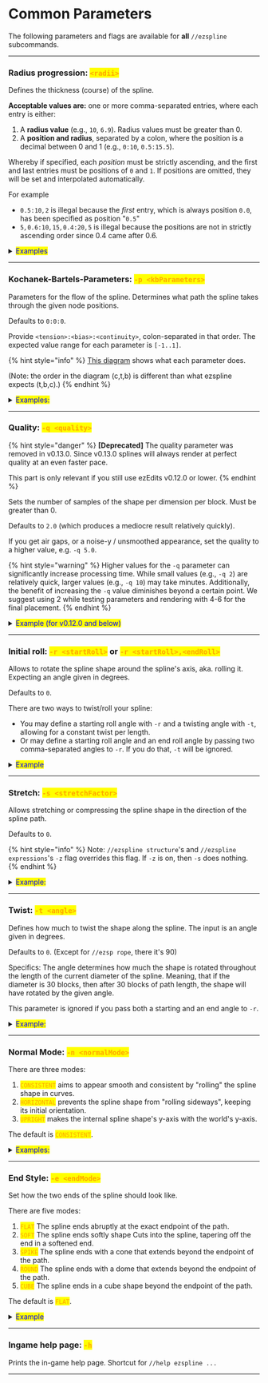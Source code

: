 # Common Parameters

The following parameters and flags are available for **all** `//ezspline` subcommands.

***

### Radius progression: <mark style="color:orange;">`<radii>`</mark> <a href="#radii" id="radii"></a>

Defines the thickness (course) of the spline.

**Acceptable values are:** one or more comma-separated entries, where each entry is either:

1. A **radius value** (e.g., `10`, `6.9`). Radius values must be greater than 0.
2. A **position and radius**, separated by a colon, where the position is a decimal between 0 and 1 (e.g., `0:10`, `0.5:15.5`).

Whereby if specified, each _position_ must be strictly ascending, and the first and last entries must be positions of `0` and `1`. If positions are omitted, they will be set and interpolated automatically.

For example

* `0.5:10`_`,`_`2` is illegal because the _first_ entry, which is always position `0.0`, has been specified as position "`0.5`"
* `5`_`,`_`0.6:10`_`,`_`15`_`,`_`0.4:20`_`,`_`5` is illegal because the positions are not in strictly ascending order since 0.4 came after 0.6.

<details>

<summary><mark style="color:blue;">Examples</mark></summary>

`//ezsp rope clay `**`<radii>`**

Single radius entry: GIF going from `//ezsp rope clay `**`5`** through up to `//ezsp rope clay `**`10`** :

<img src="../../.gitbook/assets/SplinesRadii_example1.gif" alt="" data-size="original">

Two radii entries: `//ezsp rope clay `**`1,12`** . The spline starts with radius 1 and progressively gets thicker up to radius 12 at the end:

<img src="../../.gitbook/assets/SplinesRadii_example2.png" alt="" data-size="original">

Triple radii entries: `//ezsp rope clay `**`1,12,1`**. The spline starts with radius 1, and progressively gets larger up until the middle of the spline (50% of the path) where it reaches 12 and goes back to radius 1 towards the end:

<img src="../../.gitbook/assets/SplinesRadii_example3.png" alt="" data-size="original">

As the first and last values always define the start- and end-radius of the spline and as all unspecified positions in between are interpolated, that means `1,12,1` (no positions specified) is expanded to **`0`**`:1,`**`0.5`**`:12,`**`1`**`:1` when you execute the command. You may also specify the positions yourself though.

Using the command `//ezsp rope clay `**`1,0.1:12,1`**, and going from `1,`**`0.1`**`:12,1` up through `1,`**`0.9`**`:12,1`. This shifts the "keyframe position" of our radius-12-entry throughout the spline (start and end are still fixed at radius 1):

<img src="../../.gitbook/assets/SplinesRadii_example4.gif" alt="" data-size="original">

Many radii entries: `//ezsp rope clay 2,10,2,12,2,10,2`. You may define any number of entries and their respective positions:

<img src="../../.gitbook/assets/SplinesRadii_example5.png" alt="" data-size="original">

</details>

***

### Kochanek-Bartels-Parameters: <mark style="color:orange;">`-p <kbParameters>`</mark> <a href="#kb-parameters" id="kb-parameters"></a>

Parameters for the flow of the spline. Determines what path the spline takes through the given node positions.

Defaults to `0:0:0`.

Provide `<tension>:<bias>:<continuity>`, colon-separated in that order. The expected value range for each parameter is `[-1..1]`.

{% hint style="info" %}
[This diagram](https://en.wikipedia.org/wiki/Kochanek%E2%80%93Bartels_spline#/media/File:Kochanek_bartels_spline.svg) shows what each parameter does.

(Note: the order in the diagram (c,t,b) is different than what ezspline expects (t,b,c).)
{% endhint %}

<details>

<summary><mark style="color:blue;">Examples:</mark></summary>

`//ezsp polygon clay 10 4 `**`-p <kbParameters>`**

**`-p 0:0:0`**

<img src="../../.gitbook/assets/SplinesKBParameters_example1.png" alt="" data-size="original">

**`-p 0:-1:0`**

<img src="../../.gitbook/assets/SplinesKBParameters_example2.png" alt="" data-size="original">

**`-p -1:0:0`**

<img src="../../.gitbook/assets/SplinesKBParameters_example4.png" alt="" data-size="original">

**`-p 0:1:0`**

<img src="../../.gitbook/assets/SplinesKBParameters_example3.png" alt="" data-size="original">

</details>

***

### Quality: <mark style="color:orange;">`-q <quality>`</mark> <a href="#quality" id="quality"></a>

{% hint style="danger" %}
**\[Deprecated]** The quality parameter was removed in v0.13.0. Since v0.13.0 splines will always render at perfect quality at an even faster pace.

This part is only relevant if you still use ezEdits v0.12.0 or lower.
{% endhint %}

Sets the number of samples of the shape per dimension per block. Must be greater than 0.

Defaults to `2.0` (which produces a mediocre result relatively quickly).

If you get air gaps, or a noise-y / unsmoothed appearance, set the quality to a higher value, e.g. `-q 5.0`.

{% hint style="warning" %}
Higher values for the `-q` parameter can significantly increase processing time. While small values (e.g., `-q 2`) are relatively quick, larger values (e.g., `-q 10`) may take minutes. Additionally, the benefit of increasing the `-q` value diminishes beyond a certain point. We suggest using 2 while testing parameters and rendering with 4-6 for the final placement.
{% endhint %}

<details>

<summary><mark style="color:blue;">Example (for v0.12.0 and below)</mark></summary>

`//ezspline beads clay 10 `**`-q <quality>`**

GIF start at `-q 1` and moves up to `-q 7`.

<img src="../../.gitbook/assets/SplinesQuality_example.gif" alt="" data-size="original">

For this example, `-q 2` took less than a second, and `-q 7` took 20 seconds to run.

</details>

***

### Initial roll: <mark style="color:orange;">`-r <startRoll>`</mark> or <mark style="color:orange;">`-r <startRoll>,<endRoll>`</mark>  <a href="#roll" id="roll"></a>

Allows to rotate the spline shape around the spline's axis, aka. rolling it. Expecting an angle given in degrees.

Defaults to `0`.

There are two ways to twist/roll your spline:

* You may define a starting roll angle with `-r` and a twisting angle with `-t`, allowing for a constant twist per length.
* Or may define a starting roll angle and an end roll angle by passing two comma-separated angles to `-r`. If you do that, `-t` will be ignored.

<details>

<summary><mark style="color:blue;">Example</mark></summary>

`//ezspline 2d Re(Y1:-0.2,Y2:0.2) clay 10 `**`-r <angle>`**

GIF start at `-q 0` and moves up to `-q 180`.

<img src="../../.gitbook/assets/SplinesRollParameter.gif" alt="" data-size="original">

</details>

***

### Stretch: <mark style="color:orange;">`-s <stretchFactor>`</mark> <a href="#stretch" id="stretch"></a>

Allows stretching or compressing the spline shape in the direction of the spline path.

Defaults to `0`.

{% hint style="info" %}
Note: `//ezspline structure`'s and `//ezspline expressions`'s `-z` flag overrides this flag. If `-z` is on, then `-s` does nothing.
{% endhint %}

<details>

<summary><mark style="color:blue;">Example:</mark></summary>

`//ezsp 3d Chainlink clay 10 `**`-s <stretchFactor>`**

GIF starts at `-s 0.2`, briefly pauses at `-s 1`, and increases up to `-s 4`.

<img src="../../.gitbook/assets/SplinesStretchParameter.gif" alt="" data-size="original">

</details>

***

### Twist: <mark style="color:orange;">`-t <angle>`</mark> <a href="#twist" id="twist"></a>

Defines how much to twist the shape along the spline. The input is an angle given in degrees.

Defaults to `0`.  (Except for `//ezsp rope`, there it's 90)

Specifics: The angle determines how much the shape is rotated throughout the length of the current diameter of the spline. Meaning, that if the diameter is 30 blocks, then after 30 blocks of path length, the shape will have rotated by the given angle.

This parameter is ignored if you pass both a starting and an end angle to `-r`.

<details>

<summary><mark style="color:blue;">Example:</mark></summary>

`//ezsp 2d Polygon(S:4) clay 10 `**`-t <angle>`**

GIF starts at `-t 0` and increases up to `-t 90`.

<img src="../../.gitbook/assets/SplinesTwist_example.gif" alt="" data-size="original">

</details>

***

### Normal Mode: <mark style="color:orange;">`-n <normalMode>`</mark> <a href="#normal-mode" id="normal-mode"></a>

There are three modes:

1. <mark style="color:orange;">`CONSISTENT`</mark> aims to appear smooth and consistent by "rolling" the spline shape in curves.
2. <mark style="color:orange;">`HORIZONTAL`</mark> prevents the spline shape from "rolling sideways", keeping its initial orientation.
3. <mark style="color:orange;">`UPRIGHT`</mark> makes the internal spline shape's y-axis with the world's y-axis.

The default is <mark style="color:orange;">`CONSISTENT`</mark>.

<details>

<summary><mark style="color:blue;">Examples:</mark></summary>

`//ezspline expression black,red,blue,white,yellow 5 -o `**`-n <normalMode>`**` ((z%2)>1.5?5:2*(x>0)+(y>0))+0.001`

`-n CONSISTENT`: The default value. The spline curves around the path in a smooth fashion. Towards the end, a noticeable amount of rolling has accumulated since. (At the start white+red is the top surface, while towards the end white+blue is at the top -> the spline "rolled").

<img src="../../.gitbook/assets/SplinesNormalMode_example1.png" alt="" data-size="original"><img src="../../.gitbook/assets/SplinesKBParameters_example7.png" alt="" data-size="original">

`-n HORIZONTAL`: The spline tries to align the originally upwards-facing surface to remain upwards, preventing itself from "rolling sideways". You can see that by the fact the white+red face is facing upwards throughout the entire spline.

<img src="../../.gitbook/assets/SplinesNormalMode_example2.png" alt="" data-size="original"><img src="../../.gitbook/assets/SplinesKBParameters_example8.png" alt="" data-size="original">

`-n UPRIGHT`: The internal y-axis is always aligned with the world's y-axis instead of being perpendicular to the path. Notice how the yellow stripes are not perpendicular but perfectly vertical now.

<img src="../../.gitbook/assets/SplinesNormalMode_example3.png" alt="" data-size="original"><img src="../../.gitbook/assets/SplinesKBParameters_example9.png" alt="" data-size="original">

**Another more dramatic example (same command, different path):**

`-n CONSISTENT`

<img src="../../.gitbook/assets/SplinesNormalMode_example4.png" alt="" data-size="original">

`-n HORIZONTAL`: Spline is forced to twist itself at steep/vertical sections to remain horizontal. (Here, it always tries to put the white+red surface at the top).

<img src="../../.gitbook/assets/SplinesNormalMode_example5.png" alt="" data-size="original">

`-n UPRIGHT`: As you'd expect, when the spline's y-axis is perfectly vertical, then it does not like steep/vertical path sections...

<img src="../../.gitbook/assets/SplinesNormalMode_example6.png" alt="" data-size="original">

</details>

***

### End Style: <mark style="color:orange;">`-e <endMode>`</mark> <a href="#end-style-e" id="end-style-e"></a>

Set how the two ends of the spline should look like.

There are five modes:

1. <mark style="color:orange;">`FLAT`</mark> The spline ends abruptly at the exact endpoint of the path.
2. <mark style="color:orange;">`SOFT`</mark> The spline ends softly shape Cuts into the spline, tapering off the end in a softened end.
3. <mark style="color:orange;">`SPIKE`</mark> The spline ends with a cone that extends beyond the endpoint of the path.
4. <mark style="color:orange;">`ROUND`</mark> The spline ends with a dome that extends beyond the endpoint of the path.
5. <mark style="color:orange;">`CUBE`</mark> The spline ends in a cube shape beyond the endpoint of the path.

The default is <mark style="color:orange;">`FLAT`</mark>.

<details>

<summary><mark style="color:blue;">Example</mark></summary>

`//ezsp rope ice 15 6 `**`-e <endMode>`**

`-e FLAT`\
![](../../.gitbook/assets/SplinesEndMode_FLAT1.png)

`-e SOFT`\
![](../../.gitbook/assets/SplinesEndMode_SOFT1.png)\


`-e SPIKE`\
![](../../.gitbook/assets/SplinesEndMode_SPIKE1.png)\


`-e ROUND`\
![](../../.gitbook/assets/SplinesEndMode_ROUND1.png)\


`-e CUBE`\
![](../../.gitbook/assets/SplinesEndMode_CUBE1.png)

The redstone block line shows the used convex selection.

`//ezsp 2d square ice 15 `**`-e <endMode>`**&#x20;

`-e FLAT`\
![](../../.gitbook/assets/SplinesEndMode_FLAT2.png)

`-e SOFT`\
![](../../.gitbook/assets/SplinesEndMode_SOFT2.png)

`-e SPIKE`\
![](../../.gitbook/assets/SplinesEndMode_SPIKE2.png)

`-e ROUND`\
![](../../.gitbook/assets/SplinesEndMode_ROUND2.png)

`-e CUBE`\
![](../../.gitbook/assets/SplinesEndMode_CUBE2.png)

</details>

***

### Ingame help page: <mark style="color:orange;">`-h`</mark> <a href="#help-page" id="help-page"></a>

Prints the in-game help page. Shortcut for `//help ezspline ...`

***
